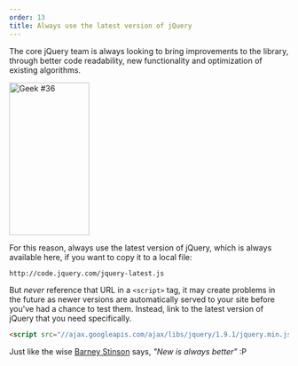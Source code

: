 ```yaml
---
order: 13
title: Always use the latest version of jQuery
---
```


The core jQuery team is always looking to bring improvements to the library, through better code readability, new functionality and optimization of existing algorithms.

<div class="img-right">
  <img id="geek-36" class="icos-geek" src="http://browserdiet.com/img/36.png" alt="Geek #36" width="144" height="275" />
</div>

For this reason, always use the latest version of jQuery, which is always available here, if you want to copy it to a local file:

```html
http://code.jquery.com/jquery-latest.js
```

But _never_ reference that URL in a `<script>` tag, it may create problems in the future as newer versions are automatically served to your site
before you've had a chance to test them. Instead, link to the latest version of jQuery that you need specifically.

```html
<script src="//ajax.googleapis.com/ajax/libs/jquery/1.9.1/jquery.min.js"></script>
```

Just like the wise [Barney Stinson](/img/new-is-always-better.gif) says, *"New is always better"* :P
